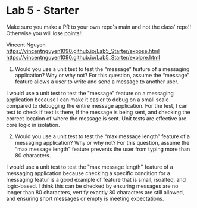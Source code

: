 # Lab 5 - Starter
Make sure you make a PR to your own repo's main and not the class' repo!! Otherwise you will lose points!!

Vincent Nguyen  
https://vincentnguyen1090.github.io/Lab5_Starter/expose.html   
https://vincentnguyen1090.github.io/Lab5_Starter/explore.html

1) Would you use a unit test to test the “message” feature of a messaging application? Why or why not? For this question, assume the “message” feature allows a user to write and send a message to another user.

I would use a unit test to test the "message" feature on a messaging application because I can make it easier to debug on a small scale compared to debugging the entire message application. For the test, I can test to check if text is there, if the message is being sent, and checking the correct location of where the message is sent. Unit tests are effective are core logic in isolation.


2) Would you use a unit test to test the “max message length” feature of a messaging application? Why or why not? For this question, assume the “max message length” feature prevents the user from typing more than 80 characters.

I would use a unit test to test the "max message length" feature of a messaging application because checking a specific condition for a messaging featur is a good example of feature that is small, isoalted, and logic-based. I think this can be checked by ensuring messages are no longer than 80 characters, vertify exactly 80 characters are still allowed, and ensuring short messages or empty is meeting expectations.